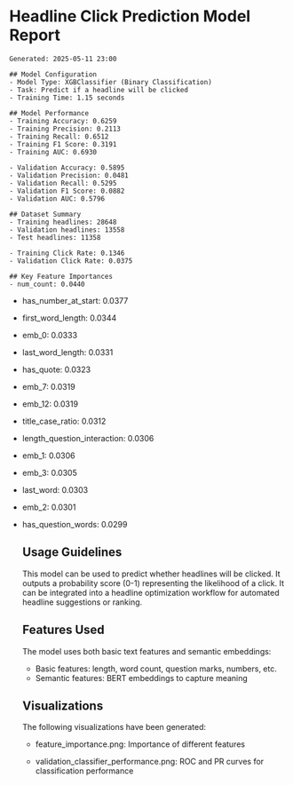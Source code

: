# Headline Click Prediction Model Report
    Generated: 2025-05-11 23:00

    ## Model Configuration
    - Model Type: XGBClassifier (Binary Classification)
    - Task: Predict if a headline will be clicked
    - Training Time: 1.15 seconds

    ## Model Performance
    - Training Accuracy: 0.6259
    - Training Precision: 0.2113
    - Training Recall: 0.6512
    - Training F1 Score: 0.3191
    - Training AUC: 0.6930
    
    - Validation Accuracy: 0.5895
    - Validation Precision: 0.0481
    - Validation Recall: 0.5295
    - Validation F1 Score: 0.0882
    - Validation AUC: 0.5796
    
    ## Dataset Summary
    - Training headlines: 28648
    - Validation headlines: 13558
    - Test headlines: 11358
    
    - Training Click Rate: 0.1346
    - Validation Click Rate: 0.0375
    
    ## Key Feature Importances
    - num_count: 0.0440
- has_number_at_start: 0.0377
- first_word_length: 0.0344
- emb_0: 0.0333
- last_word_length: 0.0331
- has_quote: 0.0323
- emb_7: 0.0319
- emb_12: 0.0319
- title_case_ratio: 0.0312
- length_question_interaction: 0.0306
- emb_1: 0.0306
- emb_3: 0.0305
- last_word: 0.0303
- emb_2: 0.0301
- has_question_words: 0.0299

    ## Usage Guidelines
    
    This model can be used to predict whether headlines will be clicked.
    It outputs a probability score (0-1) representing the likelihood of a click.
    It can be integrated into a headline optimization workflow for automated
    headline suggestions or ranking.
    
    ## Features Used
    The model uses both basic text features and semantic embeddings:
    - Basic features: length, word count, question marks, numbers, etc.
    - Semantic features: BERT embeddings to capture meaning

    ## Visualizations
    The following visualizations have been generated:
    - feature_importance.png: Importance of different features
    
    - validation_classifier_performance.png: ROC and PR curves for classification performance
    